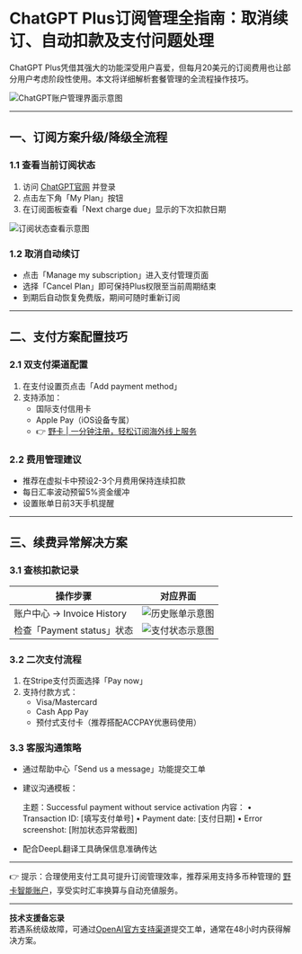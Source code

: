 # ChatGPT Plus订阅管理全指南：取消续订、自动扣款及支付问题处理

ChatGPT Plus凭借其强大的功能深受用户喜爱，但每月20美元的订阅费用也让部分用户考虑阶段性使用。本文将详细解析套餐管理的全流程操作技巧。

![ChatGPT账户管理界面示意图](https://bbtdd.com/wp-content/uploads/img/6469539964641039.webp)

---

## 一、订阅方案升级/降级全流程

### 1.1 查看当前订阅状态
1. 访问 [ChatGPT官网](https://chat.openai.com/chat) 并登录
2. 点击左下角「My Plan」按钮
3. 在订阅面板查看「Next charge due」显示的下次扣款日期

![订阅状态查看示意图](https://bbtdd.com/wp-content/uploads/img/5643119276772387.webp)

### 1.2 取消自动续订
- 点击「Manage my subscription」进入支付管理页面
- 选择「Cancel Plan」即可保持Plus权限至当前周期结束
- 到期后自动恢复免费版，期间可随时重新订阅

---

## 二、支付方案配置技巧

### 2.1 双支付渠道配置
1. 在支付设置页点击「Add payment method」
2. 支持添加：
   - 国际支付信用卡
   - Apple Pay（iOS设备专属）
   - 👉 [野卡 | 一分钟注册，轻松订阅海外线上服务](https://bbtdd.com/yeka)

### 2.2 费用管理建议
- 推荐在虚拟卡中预设2-3个月费用保持连续扣款
- 每日汇率波动预留5%资金缓冲
- 设置账单日前3天手机提醒

---

## 三、续费异常解决方案

### 3.1 查核扣款记录
| 操作步骤 | 对应界面 |
|---------|----------|
| 账户中心 → Invoice History | ![历史账单示意图](https://bbtdd.com/wp-content/uploads/img/94288938.webp) |
| 检查「Payment status」状态 | ![支付状态示意图](https://bbtdd.com/wp-content/uploads/img/11928809.webp) |

### 3.2 二次支付流程
1. 在Stripe支付页面选择「Pay now」
2. 支持付款方式：
   - Visa/Mastercard
   - Cash App Pay
   - 预付式支付卡（推荐搭配ACCPAY优惠码使用）

### 3.3 客服沟通策略
- 通过帮助中心「Send us a message」功能提交工单
- 建议沟通模板：
   
   主题：Successful payment without service activation
   内容：
   • Transaction ID: [填写支付单号]
   • Payment date: [支付日期]
   • Error screenshot: [附加状态异常截图]
   
- 配合DeepL翻译工具确保信息准确传达

---

👉 提示：合理使用支付工具可提升订阅管理效率，推荐采用支持多币种管理的 [野卡智能账户](https://bbtdd.com/yeka)，享受实时汇率换算与自动充値服务。

---

**技术支援备忘录**  
若遇系统级故障，可通过[OpenAI官方支持渠道](https://help.openai.com/en/articles/7231930-how-can-i-contact-support-about-billing)提交工单，通常在48小时内获得解决方案。